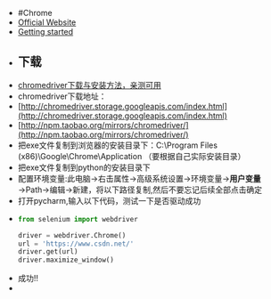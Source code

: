 - #Chrome
- [Official Website](https://sites.google.com/chromium.org/driver/getting-started)
- [Getting started](https://chromedriver.chromium.org/getting-started)
- ## 下载
- [chromedriver下载与安装方法，亲测可用](https://blog.csdn.net/zhoukeguai/article/details/113247342)
- chromedriver下载地址：
- [http://chromedriver.storage.googleapis.com/index.html](http://chromedriver.storage.googleapis.com/index.html)
- [http://npm.taobao.org/mirrors/chromedriver/](http://npm.taobao.org/mirrors/chromedriver/)
- 把exe文件复制到浏览器的安装目录下：C:\Program Files (x86)\Google\Chrome\Application
  （要根据自己实际安装目录）
- 把exe文件复制到python的安装目录下
- 配置环境变量:此电脑→右击属性→高级系统设置→环境变量→**用户变量**→Path→编辑→新建，将以下路径复制,然后不要忘记后续全部点击确定
- 打开pycharm,输入以下代码，测试一下是否驱动成功
- ```python
  from selenium import webdriver
  
  driver = webdriver.Chrome()
  url = 'https://www.csdn.net/'
  driver.get(url)
  driver.maximize_window()
  ```
- 成功!!
-